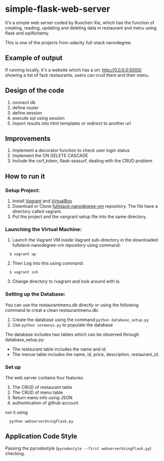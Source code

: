 # simple-flask-web-server
It's a simple web server coded by Ruochen Xie, which has the function of creating, reading, updating and deleting data in restaurant and menu using flask and sqlAlchemy.

This is one of the projects from udacity full-stack nanodegree.

## Example of output
If running locally, it's a website which has a url: http://0.0.0.0:5000/ showing a list of fack restaurants, users can crud them and their menu.

## Design of the code
 1. connect db
 2. define router
 2. define session
 3. execute sql using session
 4. import results into html templates or redirect to another url

## Improvements
 1. Implement a decorator function to check user login status
 2. Implement the ON DELETE CASCADE
 3. Include the csrf_token, flask-seasurf, dealing with the CRUD problem

## How to run it

### Setup Project:
  1. Install [Vagrant](https://www.vagrantup.com/) and [VirtualBox](https://www.virtualbox.org/)
  2. Download or Clone [fullstack-nanodegree-vm](https://github.com/udacity/fullstack-nanodegree-vm) repository. The file have a directory called vagrant.
  3. Put the project and the vangrant setup file into the same directory.
  
### Launching the Virtual Machine:
  1. Launch the Vagrant VM inside Vagrant sub-directory in the downloaded fullstack-nanodegree-vm repository using command:

  ```
    $ vagrant up
  ```
  2. Then Log into this using command:
  
  ```
    $ vagrant ssh
  ```
  3. Change directory to /vagrant and look around with ls.
  
### Setting up the Database:

  You can use the restaurantmenu.db directly or using the following command to creat a clean restaurantmenu.db:

  1. Create the database using the command:`python database_setup.py`
  2. Use `python setmenus.py` to populate the database
  
  The database includes two tables which can be observed through database_setup.py:
  * The restaurant table includes the name and id.
  * The menue table includes the name, id, price, description, restaurant_id.
  
### Set up
  The web server contains four features:

  1. The CRUD of restaurant table
  2. The CRUD of menu table
  3. Return menu info using JSON
  4. authentication of github account

  run it using 
  ```
    python webserverUsingFlask.py
  ```

## Application Code Style

  Passing the pycodestyle (`pycodestyle --first webserverUsingFlask.py`) checking.